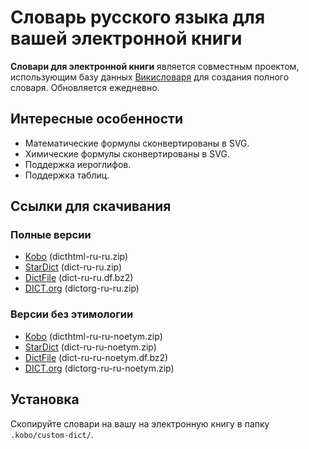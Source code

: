 # Словарь русского языка для вашей электронной книги

**Словари для электронной книги** является совместным проектом, использующим базу данных [Викисловаря](https://ru.wiktionary.org/) для создания полного словаря. Обновляется ежедневно.

## Интересные особенности

- Математические формулы сконвертированы в SVG.
- Химические формулы сконвертированы в SVG.
- Поддержка иероглифов.
- Поддержка таблиц.

## Ссылки для скачивания

### Полные версии

- [Kobo](https://github.com/BoboTiG/ebook-reader-dict/releases/download/ru/dicthtml-ru-ru.zip) (dicthtml-ru-ru.zip)
- [StarDict](https://github.com/BoboTiG/ebook-reader-dict/releases/download/ru/dict-ru-ru.zip) (dict-ru-ru.zip)
- [DictFile](https://github.com/BoboTiG/ebook-reader-dict/releases/download/ru/dict-ru-ru.df.bz2) (dict-ru-ru.df.bz2)
- [DICT.org](https://github.com/BoboTiG/ebook-reader-dict/releases/download/ru/dictorg-ru-ru.zip) (dictorg-ru-ru.zip)

### Версии без этимологии

- [Kobo](https://github.com/BoboTiG/ebook-reader-dict/releases/download/ru/dicthtml-ru-ru-noetym.zip) (dicthtml-ru-ru-noetym.zip)
- [StarDict](https://github.com/BoboTiG/ebook-reader-dict/releases/download/ru/dict-ru-ru-noetym.zip) (dict-ru-ru-noetym.zip)
- [DictFile](https://github.com/BoboTiG/ebook-reader-dict/releases/download/ru/dict-ru-ru-noetym.df.bz2) (dict-ru-ru-noetym.df.bz2)
- [DICT.org](https://github.com/BoboTiG/ebook-reader-dict/releases/download/ru/dictorg-ru-ru-noetym.zip) (dictorg-ru-ru-noetym.zip)

## Установка

Скопируйте словари на вашу на электронную книгу в папку `.kobo/custom-dict/`.
